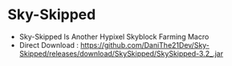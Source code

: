 # Sky-Skipped
- Sky-Skipped Is Another Hypixel Skyblock Farming Macro
- Direct Download : https://github.com/DaniThe21Dev/Sky-Skipped/releases/download/SkySkipped/SkySkipped-3.2_.jar
